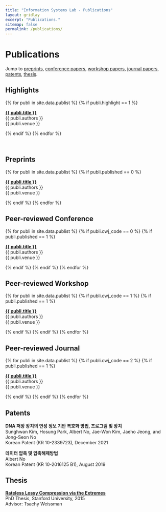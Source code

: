 ```yaml
---
title: "Information Systems Lab - Publications"
layout: gridlay
excerpt: "Publications."
sitemap: false
permalink: /publications/
---
```



# Publications
Jump to 
[preprints](#preprints),
[conference papers](#peer-reviewed-conference),
 [workshop papers](#peer-reviewed-workshop),
 [journal papers](#peer-reviewed-journal),
 [patents](#patents), [thesis](#thesis).


## Highlights

{% for publi in site.data.publist %}
{% if publi.highlight == 1 %}

  **<a href="{{ publi.link }}">{{ publi.title }}</a>** <br />
  {{ publi.authors }} <br />
  {{ publi.venue }}

{% endif %}
{% endfor %}


<p> &nbsp; </p>

## Preprints

{% for publi in site.data.publist %}
{% if publi.published == 0 %}

  **<a href="{{ publi.link }}">{{ publi.title }}</a>** <br />
  {{ publi.authors }}<br />
  {{ publi.venue }}

{% endif %}
{% endfor %}


## Peer-reviewed Conference

{% for publi in site.data.publist %}
{% if publi.cwj_code == 0 %}
{% if publi.published == 1 %}

  **<a href="{{ publi.link }}">{{ publi.title }}</a>** <br />
  {{ publi.authors }} <br />
  {{ publi.venue }}

{% endif %}
{% endif %}
{% endfor %}


## Peer-reviewed Workshop

{% for publi in site.data.publist %}
{% if publi.cwj_code == 1 %}
{% if publi.published == 1 %}

  **<a href="{{ publi.link }}">{{ publi.title }}</a>** <br />
  {{ publi.authors }} <br />
  {{ publi.venue }}

{% endif %}
{% endif %}
{% endfor %}


## Peer-reviewed Journal

{% for publi in site.data.publist %}
{% if publi.cwj_code == 2 %}
{% if publi.published == 1 %}

  **<a href="{{ publi.link }}">{{ publi.title }}</a>** <br />
  {{ publi.authors }} <br />
  {{ publi.venue }}

{% endif %}
{% endif %}
{% endfor %}

## Patents
**DNA 저장 장치의 연성 정보 기반 복호화 방법, 프로그램 및 장치** <br />
Sunghwan Kim, Hosung Park, Albert No, Jae-Won Kim, Jaeho Jeong, and Jong-Seon No <br /> 
Korean Patent (KR 10-2339723), December 2021

**데이터 압축 및 압축해제방법** <br />
 Albert No <br /> 
Korean Patent (KR 10-2016125 B1), August 2019


## Thesis
**<a href="https://searchworks.stanford.edu/view/11391861">Rateless Lossy Compression via the Extremes</a>** <br />
PhD Thesis, Stanford University, 2015 <br />
Advisor: Tsachy Weissman
